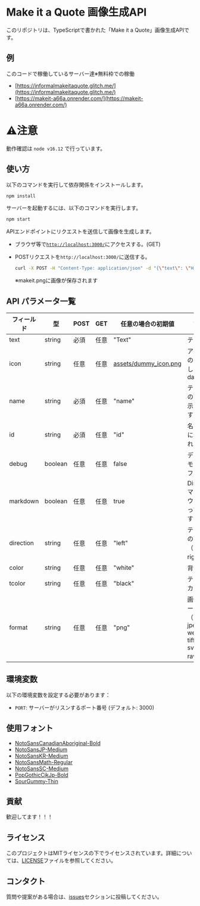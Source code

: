 # Make it a Quote 画像生成API

このリポジトリは、TypeScriptで書かれた「Make it a Quote」画像生成APIです。

## 例

このコードで稼働しているサーバー達※無料枠での稼働

- [https://informalmakeitaquote.glitch.me/](https://informalmakeitaquote.glitch.me/)
- [https://makeit-a66a.onrender.com/](https://makeit-a66a.onrender.com/)

# **⚠️注意** 
動作確認は `node v16.12` で行っています。

## 使い方

以下のコマンドを実行して依存関係をインストールします。

```bash
npm install
```

サーバーを起動するには、以下のコマンドを実行します。

```bash
npm start
```

APIエンドポイントにリクエストを送信して画像を生成します。

- ブラウザ等で[`http://localhost:3000/`](http://localhost:3000/)にアクセスする。(GET)

- POSTリクエストを`http://localhost:3000/`に送信する。
   ```bash
   curl -X POST -H "Content-Type: application/json" -d "{\"text\": \"Hello, World!\",\"name\":\"\",\"id\":\"\"}" --output makeit.png http://localhost:3000/
   ```
   ※makeit.pngに画像が保存されます

## API パラメータ一覧

| フィールド | 型      | POST | GET  | 任意の場合の初期値                             | 説明                                                       |
| ---------- | ------- | ---- | ---- | ---------------------------------------------- | ---------------------------------------------------------- |
| text       | string  | 必須 | 任意 | "Text"                                         | テキスト                                                   |
| icon       | string  | 任意 | 任意 | [assets/dummy_icon.png](assets/dummy_icon.png) | アイコンのURLもしくはdataURL                               |
| name       | string  | 必須 | 任意 | "name"                                         | テキストの下に表示されます                                 |
| id         | string  | 必須 | 任意 | "id"                                           | 名前の下に表示されます                                     |
| debug      | boolean | 任意 | 任意 | false                                          | デバッグモードのフラグ                                     |
| markdown   | boolean | 任意 | 任意 | true                                           | Discordマークダウンにそって描画するか                      |
| direction  | string  | 任意 | 任意 | "left"                                         | テキストの方向（left, right）                              |
| color      | string  | 任意 | 任意 | "white"                                        | 背景色                                                     |
| tcolor     | string  | 任意 | 任意 | "black"                                        | テキストカラー                                             |
| format     | string  | 任意 | 任意 | "png"                                          | 画像フォーマット （png, jpeg, webp, tiff, avif, svg, raw） |

## 環境変数

以下の環境変数を設定する必要があります：

- `PORT`: サーバーがリスンするポート番号 (デフォルト: 3000)

## 使用フォント

- [NotoSansCanadianAboriginal-Bold](https://fonts.google.com/noto/specimen/Noto+Sans+Canadian+Aboriginal)
- [NotoSansJP-Medium](https://fonts.google.com/noto/specimen/Noto+Sans+JP)
- [NotoSansKR-Medium](https://fonts.google.com/noto/specimen/Noto+Sans+KR)
- [NotoSansMath-Regular](https://fonts.google.com/noto/specimen/Noto+Sans+Math)
- [NotoSansSC-Medium](https://fonts.google.com/noto/specimen/Noto+Sans+SC)
- [PopGothicCjkJp-Bold](https://github.com/max32002/pop-gothic/blob/master/CJK%20JP/PopGothicCjkJp-Bold.ttf)
- [SourGummy-Thin](https://fonts.google.com/specimen/Sour+Gummy)

## 貢献

歓迎してます！！！

## ライセンス

このプロジェクトはMITライセンスの下でライセンスされています。詳細については、[LICENSE](./LICENSE)ファイルを参照してください。

## コンタクト

質問や提案がある場合は、[issues](https://github.com/nikkorinyuki/makeit/issues)セクションに投稿してください。